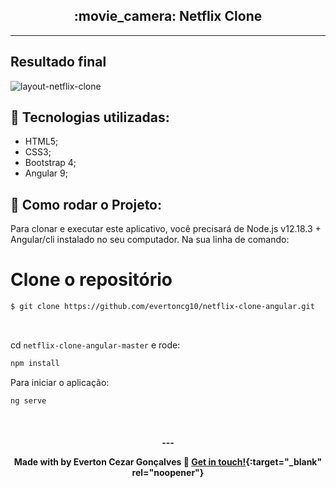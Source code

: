 <h2 align="center">:movie_camera: Netflix Clone </h2>

<hr/>
<h2>Resultado final </h2>

![layout-netflix-clone](https://user-images.githubusercontent.com/5981130/90172067-d6eea700-dd78-11ea-9fa9-ac1c1f4c8532.jpg)


## :rocket: Tecnologias utilizadas:

- HTML5;
- CSS3;
- Bootstrap 4;
- Angular 9;

## :checkered_flag: Como rodar o Projeto:

Para clonar e executar este aplicativo, você precisará de Node.js v12.18.3 + Angular/cli instalado no seu computador. Na sua linha de comando:

# Clone o repositório

```bash
$ git clone https://github.com/evertoncg10/netflix-clone-angular.git
```
<br/>

cd `netflix-clone-angular-master` e rode:

```bash
npm install
```
Para iniciar o aplicação:

```bash
ng serve
```

<br/>

<h4 align="center">
  ---

Made with by Everton Cezar Gonçalves :wave: [Get in touch!](https://www.linkedin.com/in/evertoncezargoncalves/){:target="_blank" rel="noopener"}
</h4>
<br/>


